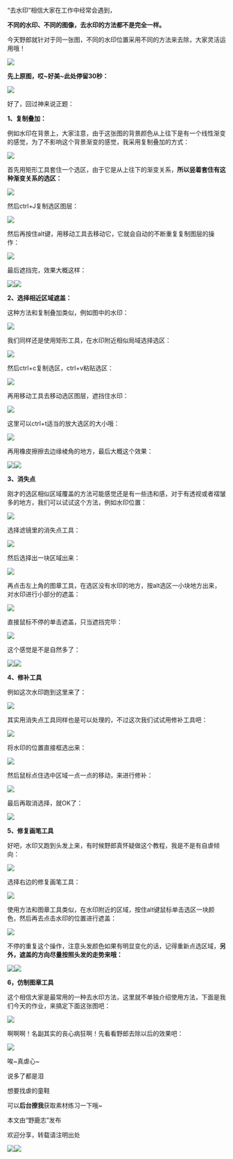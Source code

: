 “去水印”相信大家在工作中经常会遇到，

**不同的水印、不同的图像，去水印的方法都不是完全一样。**

今天野郎就针对于同一张图，不同的水印位置采用不同的方法来去除，大家灵活运用哦！

![](https://pic2.zhimg.com/v2-29972d51c8ff091e19931910625efd1d_r.jpg)

**先上原图，哎~好美~此处停留30秒：**

![](https://pic4.zhimg.com/v2-7dd618f06ca14051ec52e79a5b8a915f_r.jpg)

好了，回过神来说正题：  

**1、复制叠加：**

例如水印在背景上，大家注意，由于这张图的背景颜色从上往下是有一个线性渐变的感觉，为了不影响这个背景渐变的感觉，我采用复制叠加的方式：

![](https://pic3.zhimg.com/v2-caf7f42487e0aab4f688b46f8cc0cbd6_r.jpg)

首先用矩形工具套住一个选区，由于它是从上往下的渐变关系，**所以竖着套住有这种渐变关系的选区：**

![](https://pic3.zhimg.com/v2-4a2dd0e05232137f26c28e980160b12a_r.jpg)  
  

然后ctrl+J复制选区图层：

![](https://pic1.zhimg.com/v2-73be6df466f4afaf6476dcf02063efe0_r.jpg)  

然后再按住alt键，用移动工具去移动它，它就会自动的不断重复复制图层的操作：

![](https://pic1.zhimg.com/v2-73be6df466f4afaf6476dcf02063efe0_r.jpg)

最后遮挡完，效果大概这样：

![](https://pic3.zhimg.com/v2-dcc37008b02da7959ee0b7ce8769b712_r.jpg)![](https://pic2.zhimg.com/v2-29972d51c8ff091e19931910625efd1d_r.jpg)  

**2、选择相近区域遮盖：**  

这种方法和复制叠加类似，例如图中的水印：  

![](https://pic4.zhimg.com/v2-453c7600ba3e73e737b3093a34b1a0c7_r.jpg)  
  

我们同样还是使用矩形工具，在水印附近相似局域选择选区：

![](https://pic4.zhimg.com/v2-4e6caaee58ac2df269aecaf97e13f617_r.jpg)  
  

然后ctrl+c复制选区，ctrl+v粘贴选区：

![](https://pic1.zhimg.com/v2-0c3f74540af8802f1bdc7ae0e2096688_r.jpg)  
  

再用移动工具去移动选区图层，遮挡住水印：

![](https://pic1.zhimg.com/v2-0c3f74540af8802f1bdc7ae0e2096688_r.jpg)  
  

这里可以ctrl+t适当的放大选区的大小哦：

![](https://pic2.zhimg.com/v2-69f3ecc74eea48df315e864109ac0059_r.jpg)  
  

再用橡皮擦擦去边缘棱角的地方，最后大概这个效果：

![](https://pic1.zhimg.com/v2-fcdb3ca7daf3e5b2f67d07e2d72bd390_r.jpg)![](https://pic2.zhimg.com/v2-29972d51c8ff091e19931910625efd1d_r.jpg)  
  

**3、消失点**

刚才的选区相似区域覆盖的方法可能感觉还是有一些违和感，对于有透视或者褶皱多的地方，我们可以试试这个方法，例如水印位置：

![](https://pic4.zhimg.com/v2-b11907e800ee3b4a8497fe5596610e3b_r.jpg)  
  

选择滤镜里的消失点工具：

![](https://pic1.zhimg.com/v2-a3acc77e1b3887917838e085bcfc5bc0_r.jpg)  
  

然后选择出一块区域出来：

![](https://pic1.zhimg.com/v2-0eb6a979bfecb0fc6b173a8f2c8ca058_r.jpg)  
  

再点击左上角的图章工具，在选区没有水印的地方，按alt选区一小块地方出来，对水印进行小部分的遮盖：

![](https://pic1.zhimg.com/v2-e427c3cd75a598e88edec5d16a452348_r.jpg)  
  
  

直接鼠标不停的单击遮盖，只当遮挡完毕：

![](https://pic3.zhimg.com/v2-5aeb3274b3dd3602da9e87234c4bc0ca_r.jpg)  
  

这个感觉是不是自然多了：

![](https://pic1.zhimg.com/v2-118c37380152f37d9ebb996243eaafe4_r.jpg)![](https://pic2.zhimg.com/v2-29972d51c8ff091e19931910625efd1d_r.jpg)  

**4、修补工具**

例如这次水印跑到这里来了：

![](https://pic4.zhimg.com/v2-b0fda66911f7e67cbca5906e99d80c93_r.jpg)

其实用消失点工具同样也是可以处理的，不过这次我们试试用修补工具吧：

![](https://pic3.zhimg.com/v2-86f5e1f3b1fd581aa5b8bb79b17cd9b2_r.jpg)  

将水印的位置直接框选出来：

![](https://pic3.zhimg.com/v2-73947fadf51e73cbc4ead670b2834ba2_r.jpg)  
  

然后鼠标点住选中区域一点一点的移动，来进行修补：

![](https://pic1.zhimg.com/v2-25ce45d32caeae9e34b4f27bc7b93e14_r.jpg)  
  

最后再取消选择，就OK了：

![](https://pic3.zhimg.com/v2-86da6b6621c6aa4fb7fedd049a1af842_r.jpg)

**5、修复画笔工具**  

好吧，水印又跑到头发上来，有时候野郎真怀疑做这个教程，我是不是有自虐倾向：

![](https://pic1.zhimg.com/v2-58b5441ca31a95b102bc99480b65d5b8_r.jpg)  
  

选择右边的修复画笔工具：

![](https://pic1.zhimg.com/v2-f94293172b912a5bbf85d759f4aee284_r.jpg)  
  

使用方法和图章工具类似，在水印附近的区域，按住alt键鼠标单击选区一块颜色，然后再去点击水印的位置进行遮盖：

![](https://pic4.zhimg.com/v2-c42a91f36cd7f79bf1235e207837a21b_r.jpg)  
  

不停的重复这个操作，注意头发颜色如果有明显变化的话，记得重新点选区域，**另外，遮盖的方向尽量按照头发的走势来哦：**

![](https://pic4.zhimg.com/v2-e9735bcb298b1310c5b5afa4d4606d6f_r.jpg)![](https://pic2.zhimg.com/v2-29972d51c8ff091e19931910625efd1d_r.jpg)  
  

**6，仿制图章工具**

这个相信大家是最常用的一种去水印方法，这里就不单独介绍使用方法，下面是我们今天的作业，来搞定下面这张图吧：

![](https://pic3.zhimg.com/v2-d48d3d4a197fd228d997c09f34609172_r.jpg)

啊啊啊！名副其实的丧心病狂啊！先看看野郎去除以后的效果吧：  

![](https://pic1.zhimg.com/v2-217ed38a5bea7a107ad265922c3c81d0_r.jpg)

唉~真虐心~  

说多了都是泪

想要找虐的童鞋

可以**后台撩我**获取素材练习一下哦~

  

本文由“野鹿志”发布

欢迎分享，转载请注明出处

![](https://pic2.zhimg.com/v2-29972d51c8ff091e19931910625efd1d_r.jpg)![](https://pic4.zhimg.com/v2-8be8099e6b75278e676f0588f3b58173_r.jpg)